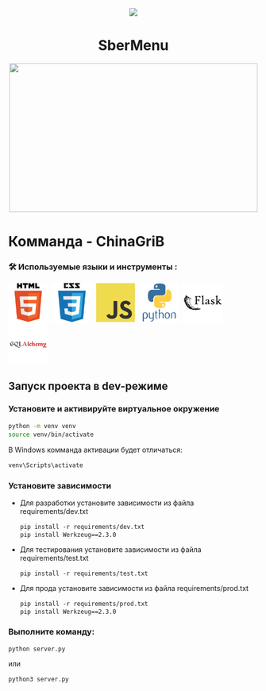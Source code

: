 <div id="header" align="center">
    <div>
        <img src="https://media4.giphy.com/media/gjrYDwbjnK8x36xZIO/giphy.gif?cid=ecf05e476ht8f5g4s8rz6uaiu8lfpmhkz0u3wgd4dro098xo&ep=v1_gifs_related&rid=giphy.gif&ct=s" width="100">
        <h1>
            <b>SberMenu</b>
        </h1>
    </div>
</div>


<div align="center">
  <img src="https://media.giphy.com/media/dWesBcTLavkZuG35MI/giphy.gif" width="500" height="300"/>
</div>

<div>
    <h1>
        <b> Комманда - ChinaGriB </b>
    </h1>

### 🛠️ Используемые языки и инструменты :


<div>
    <img src="https://raw.githubusercontent.com/devicons/devicon/55609aa5bd817ff167afce0d965585c92040787a/icons/html5/html5-original-wordmark.svg" width="80" height="80">&nbsp;
    <img src="https://raw.githubusercontent.com/devicons/devicon/master/icons/css3/css3-original-wordmark.svg" width="80" height="80">&nbsp;
    <img src="https://raw.githubusercontent.com/devicons/devicon/55609aa5bd817ff167afce0d965585c92040787a/icons/javascript/javascript-original.svg" width="80" height="80">&nbsp;
    <img src="https://raw.githubusercontent.com/devicons/devicon/55609aa5bd817ff167afce0d965585c92040787a/icons/python/python-original-wordmark.svg" width="80" height="80">&nbsp;
    <img src="https://raw.githubusercontent.com/devicons/devicon/55609aa5bd817ff167afce0d965585c92040787a/icons/flask/flask-original-wordmark.svg" width="80" height="80">&nbsp;
    <!-- <img src="https://raw.githubusercontent.com/devicons/devicon/55609aa5bd817ff167afce0d965585c92040787a/icons/sqlite/sqlite-original-wordmark.svg" width="80" height="80">&nbsp; -->
    <img src="https://raw.githubusercontent.com/devicons/devicon/55609aa5bd817ff167afce0d965585c92040787a/icons/sqlalchemy/sqlalchemy-original-wordmark.svg" width="80" height="80">&nbsp;
    <!-- <img src="https://raw.githubusercontent.com/devicons/devicon/55609aa5bd817ff167afce0d965585c92040787a/icons/tailwindcss/tailwindcss-original-wordmark.svg" width="80" height="80">&nbsp; -->
    <!-- <img src="https://raw.githubusercontent.com/devicons/devicon/55609aa5bd817ff167afce0d965585c92040787a/icons/react/react-original-wordmark.svg" width="80" height="80">&nbsp; -->
</div>

</div>





## Запуск проекта в dev-режиме
### Установите и активируйте виртуальное окружение
 ```bash
python -m venv venv
source venv/bin/activate
```
В Windows комманда активации будет отличаться:
```bat
venv\Scripts\activate
```

### Установите зависимости
* Для разработки установите зависимости из файла requirements/dev.txt
    ```shell
    pip install -r requirements/dev.txt
    pip install Werkzeug==2.3.0
    ```

* Для тестирования установите зависимости из файла requirements/test.txt
    ```shell
    pip install -r requirements/test.txt
    ```
* Для прода установите зависимости из файла requirements/prod.txt
    ```shell
    pip install -r requirements/prod.txt
    pip install Werkzeug==2.3.0
    ```

### Выполните команду:
```
python server.py
```
или
```
python3 server.py
```
